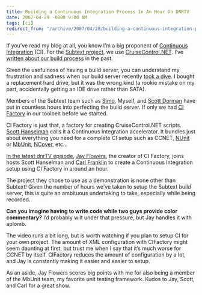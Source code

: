 ```yaml
---
title: Building a Continuous Integration Process In An Hour On DNRTV
date: 2007-04-29 -0800 9:00 AM
tags: [ci]
redirect_from: "/archive/2007/04/28/building-a-continuous-integration-process-in-an-hour-on-dnrtv.aspx/"
---
```


If you’ve read my blog at all, you know I’m a big proponent of
[Continuous
Integration](http://www.martinfowler.com/articles/continuousIntegration.html "Continuous Integration")
(CI). For the [Subtext
project](http://subtextproject.com/ "Subtext Project Website"), we use
[CruiseControl.NET](http://confluence.public.thoughtworks.org/display/CCNET/Welcome+to+CruiseControl.NET "CruiseControl.NET").
I’ve [written about our build
process](https://haacked.com/archive/2006/05/03/SubtextCruisingInCruiseControl.NET.aspx "Subtext Cruising in CruiseControl.NET")
in the past.

Given the usefulness of having a build server, you can understand my
frustration and sadness when our build server recently [took a
dive](https://haacked.com/archive/2007/04/24/the-death-of-the-subtext-build-server.aspx "Death of the subtext build server").
I bought a replacement hard drive, but it was the wrong kind (a rookie
mistake on my part, accidentally getting an IDE drive rather than SATA).

Members of the Subtext team such as
[Simo](http://codeclimber.net.nz/ "CodeClimber"), Myself, and [Scott
Dorman](http://geekswithblogs.net/sdorman/Default.aspx "Scott Dorman")
have put in countless hours into perfecting the build server. If only we
had [CI Factory](http://cifactory.org/ "CI Factory Website") in our
toolbelt before we started.

CI Factory is just that, a factory for creating CruiseControl.NET
scripts. [Scott
Hanselman](http://www.hanselman.com/blog/ "Scott Hanselman") calls it a
Continuous Integration accelerator. It bundles just about everything you
need for a complete CI setup such as CCNET,
[NUnit](http://nunit.com/ "NUnit") or
[MbUnit](http://mbunit.com/ "MbUnit"),
[NCover](http://ncover.org/site/ "NCover"), etc...

[In the latest dnrTV
episode](http://www.dnrtv.com/default.aspx?showID=64 "dnrTV Episode 64"),
[Jay Flowers](http://jayflowers.com/joomla/ "Jay Flowers"), the creator
of CI Factory, joins hosts Scott Hanselman and [Carl
Franklin](http://www.intellectualhedonism.com/ "Carl Franklin") to
create a Continuous Integration setup using CI Factory in around an
hour.

The project they chose to use as a demonstration is none other than
Subtext! Given the number of hours we’ve taken to setup the Subtext
build server, this is quite an ambituous undertaking to take, especially
while being recorded.

**Can you imagine having to write code while two guys provide color
commentary?** I’d probably wilt under that pressure, but Jay handles it
with aplomb.

The video runs a bit long, but is worth watching if you plan to setup CI
for your own project. The amount of XML configuration with CIFactory
might seem daunting at first, but trust me when I say that it’s much
worse for CCNET by itself. CIFactory reduces the amount of configuration
by a lot, and Jay is constantly making it easier and easier to setup.

As an aside, Jay Flowers scores big points with me for also being a
member of the MbUnit team, my favorite unit testing framework. Kudos to
Jay, Scott, and Carl for a great show.

